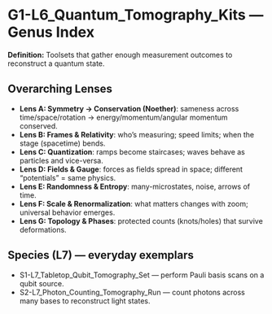 # G1-L6_Quantum_Tomography_Kits — Genus Index
**Definition:** Toolsets that gather enough measurement outcomes to reconstruct a quantum state.
## Overarching Lenses

- **Lens A: Symmetry -> Conservation (Noether)**: sameness across time/space/rotation → energy/momentum/angular momentum conserved.
- **Lens B: Frames & Relativity**: who’s measuring; speed limits; when the stage (spacetime) bends.
- **Lens C: Quantization**: ramps become staircases; waves behave as particles and vice-versa.
- **Lens D: Fields & Gauge**: forces as fields spread in space; different “potentials” = same physics.
- **Lens E: Randomness & Entropy**: many-microstates, noise, arrows of time.
- **Lens F: Scale & Renormalization**: what matters changes with zoom; universal behavior emerges.
- **Lens G: Topology & Phases**: protected counts (knots/holes) that survive deformations.

## Species (L7) — everyday exemplars
- S1-L7_Tabletop_Qubit_Tomography_Set — perform Pauli basis scans on a qubit source.
- S2-L7_Photon_Counting_Tomography_Run — count photons across many bases to reconstruct light states.
